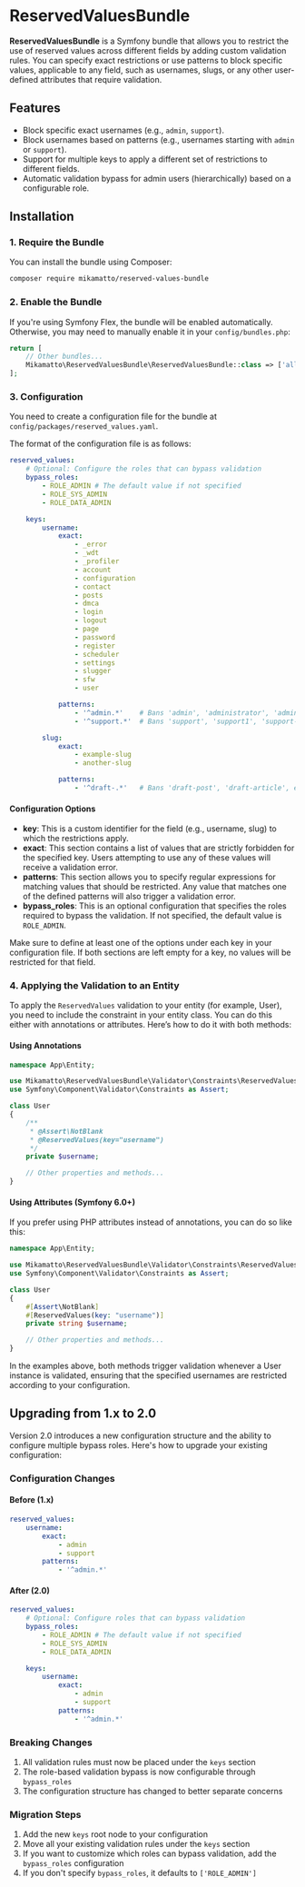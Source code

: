# ReservedValuesBundle

**ReservedValuesBundle** is a Symfony bundle that allows you to restrict the use of reserved values across different fields by adding custom validation rules. You can specify exact restrictions or use patterns to block specific values, applicable to any field, such as usernames, slugs, or any other user-defined attributes that require validation.

## Features

- Block specific exact usernames (e.g., `admin`, `support`).
- Block usernames based on patterns (e.g., usernames starting with `admin` or `support`).
- Support for multiple keys to apply a different set of restrictions to different fields.
- Automatic validation bypass for admin users (hierarchically) based on a configurable role.

## Installation

### 1. Require the Bundle

You can install the bundle using Composer:

```bash
composer require mikamatto/reserved-values-bundle
```

### 2. Enable the Bundle

If you're using Symfony Flex, the bundle will be enabled automatically. Otherwise, you may need to manually enable it in your `config/bundles.php`:

```php
return [
    // Other bundles...
    Mikamatto\ReservedValuesBundle\ReservedValuesBundle::class => ['all' => true],
];
```

### 3. Configuration

You need to create a configuration file for the bundle at `config/packages/reserved_values.yaml`.

The format of the configuration file is as follows:

```yaml
reserved_values:
    # Optional: Configure the roles that can bypass validation
    bypass_roles:
        - ROLE_ADMIN # The default value if not specified
        - ROLE_SYS_ADMIN
        - ROLE_DATA_ADMIN

    keys:
        username:
            exact:
                - _error
                - _wdt
                - _profiler
                - account
                - configuration
                - contact
                - posts
                - dmca
                - login
                - logout
                - page
                - password
                - register
                - scheduler
                - settings
                - slugger
                - sfw
                - user

            patterns:
                - '^admin.*'    # Bans 'admin', 'administrator', 'admin123', etc.
                - '^support.*'  # Bans 'support', 'support1', 'support-team', etc.

        slug:
            exact:
                - example-slug
                - another-slug

            patterns:
                - '^draft-.*'   # Bans 'draft-post', 'draft-article', etc.
```

#### Configuration Options

- **key**: This is a custom identifier for the field (e.g., username, slug) to which the restrictions apply.
- **exact**: This section contains a list of values that are strictly forbidden for the specified key. Users attempting to use any of these values will receive a validation error.
- **patterns**: This section allows you to specify regular expressions for matching values that should be restricted. Any value that matches one of the defined patterns will also trigger a validation error.
- **bypass_roles**: This is an optional configuration that specifies the roles required to bypass the validation. If not specified, the default value is `ROLE_ADMIN`.

Make sure to define at least one of the options under each key in your configuration file. If both sections are left empty for a key, no values will be restricted for that field.

### 4. Applying the Validation to an Entity

To apply the `ReservedValues` validation to your entity (for example, User), you need to include the constraint in your entity class. You can do this either with annotations or attributes. Here’s how to do it with both methods:

#### Using Annotations
```php
namespace App\Entity;

use Mikamatto\ReservedValuesBundle\Validator\Constraints\ReservedValues;
use Symfony\Component\Validator\Constraints as Assert;

class User
{
    /**
     * @Assert\NotBlank
     * @ReservedValues(key="username")
     */
    private $username;

    // Other properties and methods...
}
```

#### Using Attributes (Symfony 6.0+)

If you prefer using PHP attributes instead of annotations, you can do so like this:
```php
namespace App\Entity;

use Mikamatto\ReservedValuesBundle\Validator\Constraints\ReservedValues;
use Symfony\Component\Validator\Constraints as Assert;

class User
{
    #[Assert\NotBlank]
    #[ReservedValues(key: "username")]
    private string $username;

    // Other properties and methods...
}
```

In the examples above, both methods trigger validation whenever a User instance is validated, ensuring that the specified usernames are restricted according to your configuration.

## Upgrading from 1.x to 2.0

Version 2.0 introduces a new configuration structure and the ability to configure multiple bypass roles. Here's how to upgrade your existing configuration:

### Configuration Changes

#### Before (1.x)
```yaml
reserved_values:
    username:
        exact:
            - admin
            - support
        patterns:
            - '^admin.*'
```

#### After (2.0)
```yaml
reserved_values:
    # Optional: Configure roles that can bypass validation
    bypass_roles:
        - ROLE_ADMIN # The default value if not specified
        - ROLE_SYS_ADMIN
        - ROLE_DATA_ADMIN

    keys:
        username:
            exact:
                - admin
                - support
            patterns:
                - '^admin.*'
```

### Breaking Changes
1. All validation rules must now be placed under the `keys` section
2. The role-based validation bypass is now configurable through `bypass_roles`
3. The configuration structure has changed to better separate concerns

### Migration Steps
1. Add the new `keys` root node to your configuration
2. Move all your existing validation rules under the `keys` section
3. If you want to customize which roles can bypass validation, add the `bypass_roles` configuration
4. If you don't specify `bypass_roles`, it defaults to `['ROLE_ADMIN']`
